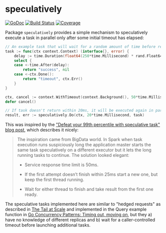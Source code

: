 # speculatively

[![GoDoc](https://godoc.org/github.com/mccutchen/speculatively?status.svg)](https://pkg.go.dev/github.com/mccutchen/speculatively)
[![Build Status](https://travis-ci.org/mccutchen/speculatively.svg?branch=master)](http://travis-ci.org/mccutchen/speculatively)
[![Coverage](http://gocover.io/_badge/github.com/mccutchen/speculatively?0)](http://gocover.io/github.com/mccutchen/speculatively)

Package `speculatively` provides a simple mechanism to speculatively execute a
task in parallel only after some initial timeout has elapsed:

```go
// An example task that will wait for a random amount of time before returning
task := func(ctx context.Context) (interface{}, error) {
    delay := time.Duration(float64(250*time.Millisecond) * rand.Float64())
    select {
    case <-time.After(delay):
        return "success", nil
    case <-ctx.Done():
        return "timeout", ctx.Err()
    }
}

ctx, cancel := context.WithTimeout(context.Background(), 50*time.Millisecond)
defer cancel()

// If task doesn't return within 20ms, it will be executed again in parallel
result, err := speculatively.Do(ctx, 20*time.Millisecond, task)
```

This was inspired by the ["Defeat your 99th percentile with speculative task"
blog post][1], which describes it nicely:

> The inspiration came from BigData world. In Spark when task execution runs
> suspiciously long the application master starts the same task speculatively
> on a different executor but it lets the long running tasks to continue. The
> solution looked elegant:
>
>  * Service response time limit is 50ms.
>
>  * If the first attempt doesn’t finish within 25ms start a new one, but
>    keep the first thread running.
>
>  * Wait for either thread to finish and take result from the first one
>    ready.

The speculative tasks implemented here are similar to "hedged requests" as
described in [The Tail at Scale][2] and implemented in the Query example
function in [Go Concurrency Patterns: Timing out, moving on][3], but they a)
have no knowledge of different replicas and b) wait for a caller-controlled
timeout before launching additional tasks.

[1]: https://archive.is/QDqM3
[2]: http://www-inst.eecs.berkeley.edu/~cs252/sp17/papers/TheTailAtScale.pdf
[3]: https://blog.golang.org/go-concurrency-patterns-timing-out-and
